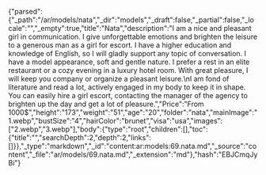 {"parsed":{"_path":"/ar/models/nata","_dir":"models","_draft":false,"_partial":false,"_locale":"","_empty":true,"title":"Nata","description":"I am a nice and pleasant girl in communication. I give unforgettable emotions and brighten the leisure to a generous man as a girl for escort. I have a higher education and knowledge of English, so I will gladly support any topic of conversation. I have a model appearance, soft and gentle nature. I prefer a rest in an elite restaurant or a cozy evening in a luxury hotel room. With great pleasure, I will keep you company or organize a pleasant leisure.\nI am fond of literature and read a lot, actively engaged in my body to keep it in shape. You can easily hire a girl escort, contacting the manager of the agency to brighten up the day and get a lot of pleasure.","Price":"From 1000$","height":"173","weight":"51","age":"20","folder":"nata","mainImage":"1.webp","bustSize":"4","hairColor":"brunet","visa":"usa","images":["2.webp","3.webp"],"body":{"type":"root","children":[],"toc":{"title":"","searchDepth":2,"depth":2,"links":[]}},"_type":"markdown","_id":"content:ar:models:69.nata.md","_source":"content","_file":"ar/models/69.nata.md","_extension":"md"},"hash":"EBJCmqJyBi"}
